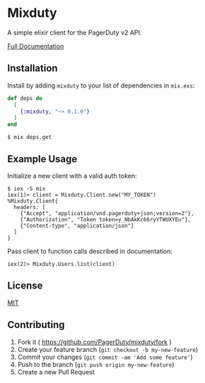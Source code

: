 # Mixduty

A simple elixir client for the PagerDuty v2 API.

[Full Documentation](https://hexdocs.pm/mixduty/api-reference.html)

## Installation

Install by adding `mixduty` to your list of dependencies in `mix.exs`:

```elixir
def deps do
  [
    {:mixduty, "~> 0.1.0"}
  ]
end
```

```
$ mix deps.get
```

## Example Usage

Initialize a new client with a valid auth token:
```
$ iex -S mix
iex(1)> client = Mixduty.Client.new("MY_TOKEN")
%Mixduty.Client{
  headers: [
    {"Accept", "application/vnd.pagerduty+json;version=2"},
    {"Authorization", "Token token=y_NbAkKc66ryYTWUXYEu"},
    {"Content-type", "application/json"}
  ]
}
```
Pass client to function calls described in documentation:
```
iex(2)> Mixduty.Users.list(client)
```

## License
[MIT](https://opensource.org/licenses/MIT)

## Contributing

1. Fork it ( https://github.com/PagerDuty/mixduty/fork )
2. Create your feature branch (`git checkout -b my-new-feature`)
3. Commit your changes (`git commit -am 'Add some feature'`)
4. Push to the branch (`git push origin my-new-feature`)
5. Create a new Pull Request

